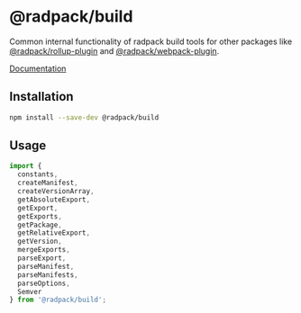 # @radpack/build
Common internal functionality of radpack build tools for other packages like [@radpack/rollup-plugin] and [@radpack/webpack-plugin].

[Documentation](https://godaddy.github.io/radpack)


## Installation
```sh
npm install --save-dev @radpack/build
```


## Usage
```js
import {
  constants,
  createManifest,
  createVersionArray,
  getAbsoluteExport,
  getExport,
  getExports,
  getPackage,
  getRelativeExport,
  getVersion,
  mergeExports,
  parseExport,
  parseManifest,
  parseManifests,
  parseOptions,
  Semver
} from '@radpack/build';
```


[@radpack/rollup-plugin]: ../rollup-plugin
[@radpack/webpack-plugin]: ../webpack-plugin


